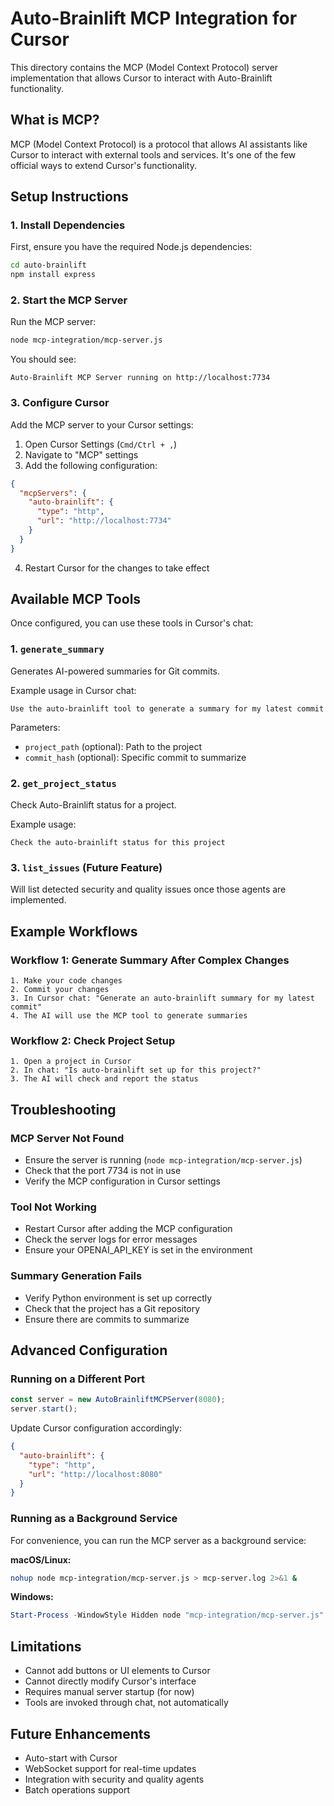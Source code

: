 # Auto-Brainlift MCP Integration for Cursor

This directory contains the MCP (Model Context Protocol) server implementation that allows Cursor to interact with Auto-Brainlift functionality.

## What is MCP?

MCP (Model Context Protocol) is a protocol that allows AI assistants like Cursor to interact with external tools and services. It's one of the few official ways to extend Cursor's functionality.

## Setup Instructions

### 1. Install Dependencies

First, ensure you have the required Node.js dependencies:

```bash
cd auto-brainlift
npm install express
```

### 2. Start the MCP Server

Run the MCP server:

```bash
node mcp-integration/mcp-server.js
```

You should see:
```
Auto-Brainlift MCP Server running on http://localhost:7734
```

### 3. Configure Cursor

Add the MCP server to your Cursor settings:

1. Open Cursor Settings (`Cmd/Ctrl + ,`)
2. Navigate to "MCP" settings
3. Add the following configuration:

```json
{
  "mcpServers": {
    "auto-brainlift": {
      "type": "http",
      "url": "http://localhost:7734"
    }
  }
}
```

4. Restart Cursor for the changes to take effect

## Available MCP Tools

Once configured, you can use these tools in Cursor's chat:

### 1. `generate_summary`
Generates AI-powered summaries for Git commits.

Example usage in Cursor chat:
```
Use the auto-brainlift tool to generate a summary for my latest commit
```

Parameters:
- `project_path` (optional): Path to the project
- `commit_hash` (optional): Specific commit to summarize

### 2. `get_project_status`
Check Auto-Brainlift status for a project.

Example usage:
```
Check the auto-brainlift status for this project
```

### 3. `list_issues` (Future Feature)
Will list detected security and quality issues once those agents are implemented.

## Example Workflows

### Workflow 1: Generate Summary After Complex Changes
```
1. Make your code changes
2. Commit your changes
3. In Cursor chat: "Generate an auto-brainlift summary for my latest commit"
4. The AI will use the MCP tool to generate summaries
```

### Workflow 2: Check Project Setup
```
1. Open a project in Cursor
2. In chat: "Is auto-brainlift set up for this project?"
3. The AI will check and report the status
```

## Troubleshooting

### MCP Server Not Found
- Ensure the server is running (`node mcp-integration/mcp-server.js`)
- Check that the port 7734 is not in use
- Verify the MCP configuration in Cursor settings

### Tool Not Working
- Restart Cursor after adding the MCP configuration
- Check the server logs for error messages
- Ensure your OPENAI_API_KEY is set in the environment

### Summary Generation Fails
- Verify Python environment is set up correctly
- Check that the project has a Git repository
- Ensure there are commits to summarize

## Advanced Configuration

### Running on a Different Port

```javascript
const server = new AutoBrainliftMCPServer(8080);
server.start();
```

Update Cursor configuration accordingly:
```json
{
  "auto-brainlift": {
    "type": "http",
    "url": "http://localhost:8080"
  }
}
```

### Running as a Background Service

For convenience, you can run the MCP server as a background service:

**macOS/Linux:**
```bash
nohup node mcp-integration/mcp-server.js > mcp-server.log 2>&1 &
```

**Windows:**
```powershell
Start-Process -WindowStyle Hidden node "mcp-integration/mcp-server.js"
```

## Limitations

- Cannot add buttons or UI elements to Cursor
- Cannot directly modify Cursor's interface
- Requires manual server startup (for now)
- Tools are invoked through chat, not automatically

## Future Enhancements

- Auto-start with Cursor
- WebSocket support for real-time updates
- Integration with security and quality agents
- Batch operations support 